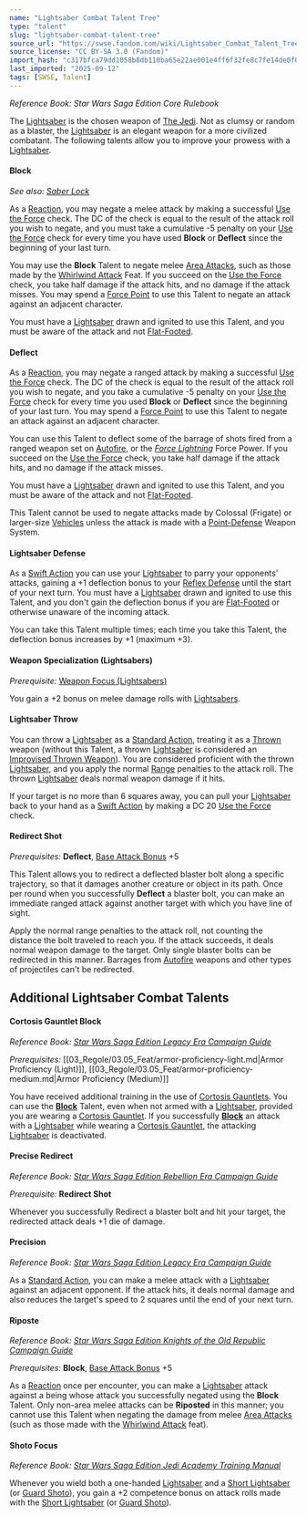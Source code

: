 ```yaml
---
name: "Lightsaber Combat Talent Tree"
type: "talent"
slug: "lightsaber-combat-talent-tree"
source_url: "https://swse.fandom.com/wiki/Lightsaber_Combat_Talent_Tree"
source_license: "CC BY-SA 3.0 (Fandom)"
import_hash: "c317bfca79dd1058b8db110ba65e22ae001e4ff6f32fe8c7fe14de0f04178add"
last_imported: "2025-09-12"
tags: [SWSE, Talent]
---
```

*Reference Book: Star Wars Saga Edition Core Rulebook*

The [Lightsaber](https://swse.fandom.com/wiki/Lightsaber) is the chosen weapon of [The Jedi](https://swse.fandom.com/wiki/The_Jedi). Not as clumsy or random as a blaster, the [Lightsaber](https://swse.fandom.com/wiki/Lightsaber) is an elegant weapon for a more civilized combatant. The following talents allow you to improve your prowess with a [Lightsaber](https://swse.fandom.com/wiki/Lightsaber).

#### **Block**
*See also: [Saber Lock](https://swse.fandom.com/wiki/Saber_Lock)*

As a [Reaction](https://swse.fandom.com/wiki/Reaction), you may negate a melee attack by making a successful [Use the Force](https://swse.fandom.com/wiki/Use_the_Force) check. The DC of the check is equal to the result of the attack roll you wish to negate, and you must take a cumulative -5 penalty on your [Use the Force](https://swse.fandom.com/wiki/Use_the_Force) check for every time you have used **Block** or **Deflect** since the beginning of your last turn.

You may use the **Block** Talent to negate melee [Area Attacks](https://swse.fandom.com/wiki/Area_Attacks), such as those made by the [Whirlwind Attack](https://swse.fandom.com/wiki/Whirlwind_Attack) Feat. If you succeed on the [Use the Force](https://swse.fandom.com/wiki/Use_the_Force) check, you take half damage if the attack hits, and no damage if the attack misses. You may spend a [Force Point](https://swse.fandom.com/wiki/Force_Point) to use this Talent to negate an attack against an adjacent character.

You must have a [Lightsaber](https://swse.fandom.com/wiki/Lightsaber) drawn and ignited to use this Talent, and you must be aware of the attack and not [Flat-Footed](https://swse.fandom.com/wiki/Flat-Footed).

#### **Deflect**
As a [Reaction](https://swse.fandom.com/wiki/Reaction), you may negate a ranged attack by making a successful [Use the Force](https://swse.fandom.com/wiki/Use_the_Force) check. The DC of the check is equal to the result of the attack roll you wish to negate, and you take a cumulative -5 penalty on your [Use the Force](https://swse.fandom.com/wiki/Use_the_Force) check for every time you used **Block** or **Deflect** since the beginning of your last turn. You may spend a [Force Point](https://swse.fandom.com/wiki/Force_Point) to use this Talent to negate an attack against an adjacent character. 

You can use this Talent to deflect some of the barrage of shots fired from a ranged weapon set on [Autofire](https://swse.fandom.com/wiki/Autofire), or the *[Force Lightning](https://swse.fandom.com/wiki/Force_Lightning)* Force Power. If you succeed on the [Use the Force](https://swse.fandom.com/wiki/Use_the_Force) check, you take half damage if the attack hits, and no damage if the attack misses.

You must have a [Lightsaber](https://swse.fandom.com/wiki/Lightsaber) drawn and ignited to use this Talent, and you must be aware of the attack and not [Flat-Footed](https://swse.fandom.com/wiki/Flat-Footed).

This Talent cannot be used to negate attacks made by Colossal (Frigate) or larger-size [Vehicles](https://swse.fandom.com/wiki/Vehicles) unless the attack is made with a [Point-Defense](https://swse.fandom.com/wiki/Point-Defense) Weapon System.

#### **Lightsaber Defense**
As a [Swift Action](https://swse.fandom.com/wiki/Swift_Action) you can use your [Lightsaber](https://swse.fandom.com/wiki/Lightsaber) to parry your opponents' attacks, gaining a +1 deflection bonus to your [Reflex Defense](https://swse.fandom.com/wiki/Reflex_Defense) until the start of your next turn. You must have a [Lightsaber](https://swse.fandom.com/wiki/Lightsaber) drawn and ignited to use this Talent, and you don't gain the deflection bonus if you are [Flat-Footed](https://swse.fandom.com/wiki/Flat-Footed) or otherwise unaware of the incoming attack.

You can take this Talent multiple times; each time you take this Talent, the deflection bonus increases by +1 (maximum +3).

#### **Weapon Specialization (Lightsabers)**
*Prerequisite:* [Weapon Focus (Lightsabers)](https://swse.fandom.com/wiki/Weapon_Focus_(Lightsabers))

You gain a +2 bonus on melee damage rolls with [Lightsabers](https://swse.fandom.com/wiki/Lightsabers).

#### **Lightsaber Throw**
You can throw a [Lightsaber](https://swse.fandom.com/wiki/Lightsaber) as a [Standard Action](https://swse.fandom.com/wiki/Standard_Action), treating it as a [Thrown](https://swse.fandom.com/wiki/Thrown) weapon (without this Talent, a thrown [Lightsaber](https://swse.fandom.com/wiki/Lightsaber) is considered an [Improvised Thrown Weapon](https://swse.fandom.com/wiki/Improvised_Thrown_Weapon)). You are considered proficient with the thrown [Lightsaber](https://swse.fandom.com/wiki/Lightsaber), and you apply the normal [Range](https://swse.fandom.com/wiki/Range) penalties to the attack roll. The thrown [Lightsaber](https://swse.fandom.com/wiki/Lightsaber) deals normal weapon damage if it hits.

If your target is no more than 6 squares away, you can pull your [Lightsaber](https://swse.fandom.com/wiki/Lightsaber) back to your hand as a [Swift Action](https://swse.fandom.com/wiki/Swift_Action) by making a DC 20 [Use the Force](https://swse.fandom.com/wiki/Use_the_Force) check.

#### **Redirect Shot**
*Prerequisites:* **Deflect**, [Base Attack Bonus](https://swse.fandom.com/wiki/Base_Attack_Bonus) +5

This Talent allows you to redirect a deflected blaster bolt along a specific trajectory, so that it damages another creature or object in its path. Once per round when you successfully **Deflect** a blaster bolt, you can make an immediate ranged attack against another target with which you have line of sight.

Apply the normal range penalties to the attack roll, not counting the distance the bolt traveled to reach you. If the attack succeeds, it deals normal weapon damage to the target. Only single blaster bolts can be redirected in this manner. Barrages from [Autofire](https://swse.fandom.com/wiki/Autofire) weapons and other types of projectiles can't be redirected.

## Additional Lightsaber Combat Talents

#### **Cortosis Gauntlet Block**
*Reference Book: [Star Wars Saga Edition Legacy Era Campaign Guide](https://swse.fandom.com/wiki/Star_Wars_Saga_Edition_Legacy_Era_Campaign_Guide)*

*Prerequisites:* [[03_Regole/03.05_Feat/armor-proficiency-light.md|Armor Proficiency (Light)]], [[03_Regole/03.05_Feat/armor-proficiency-medium.md|Armor Proficiency (Medium)]]

You have received additional training in the use of [Cortosis Gauntlets](https://swse.fandom.com/wiki/Cortosis_Gauntlets). You can use the **[Block](https://swse.fandom.com/wiki/Block)** Talent, even when not armed with a [Lightsaber](https://swse.fandom.com/wiki/Lightsaber), provided you are wearing a [Cortosis Gauntlet](https://swse.fandom.com/wiki/Cortosis_Gauntlet). If you successfully **[Block](https://swse.fandom.com/wiki/Block)** an attack with a [Lightsaber](https://swse.fandom.com/wiki/Lightsaber) while wearing a [Cortosis Gauntlet](https://swse.fandom.com/wiki/Cortosis_Gauntlet), the attacking [Lightsaber](https://swse.fandom.com/wiki/Lightsaber) is deactivated.

#### **Precise Redirect**
*Reference Book: [Star Wars Saga Edition Rebellion Era Campaign Guide](https://swse.fandom.com/wiki/Star_Wars_Saga_Edition_Rebellion_Era_Campaign_Guide)*

*Prerequisite:* **Redirect Shot**

Whenever you successfully Redirect a blaster bolt and hit your target, the redirected attack deals +1 die of damage.

#### **Precision**
*Reference Book: [Star Wars Saga Edition Legacy Era Campaign Guide](https://swse.fandom.com/wiki/Star_Wars_Saga_Edition_Legacy_Era_Campaign_Guide)*

As a [Standard Action](https://swse.fandom.com/wiki/Standard_Action), you can make a melee attack with a [Lightsaber](https://swse.fandom.com/wiki/Lightsaber) against an adjacent opponent. If the attack hits, it deals normal damage and also reduces the target's speed to 2 squares until the end of your next turn.

#### **Riposte**
*Reference Book: [Star Wars Saga Edition Knights of the Old Republic Campaign Guide](https://swse.fandom.com/wiki/Star_Wars_Saga_Edition_Knights_of_the_Old_Republic_Campaign_Guide)*

*Prerequisites:* **Block**, [Base Attack Bonus](https://swse.fandom.com/wiki/Base_Attack_Bonus) +5

As a [Reaction](https://swse.fandom.com/wiki/Reaction) once per encounter, you can make a [Lightsaber](https://swse.fandom.com/wiki/Lightsaber) attack against a being whose attack you successfully negated using the **Block** Talent. Only non-area melee attacks can be **Riposted** in this manner; you cannot use this Talent when negating the damage from melee [Area Attacks](https://swse.fandom.com/wiki/Area_Attacks) (such as those made with the [Whirlwind Attack](https://swse.fandom.com/wiki/Whirlwind_Attack) feat).

#### **Shoto Focus**
*Reference Book: [Star Wars Saga Edition Jedi Academy Training Manual](https://swse.fandom.com/wiki/Star_Wars_Saga_Edition_Jedi_Academy_Training_Manual)*

Whenever you wield both a one-handed [Lightsaber](https://swse.fandom.com/wiki/Lightsaber_(Weapon)) and a [Short Lightsaber](https://swse.fandom.com/wiki/Short_Lightsaber) (or [Guard Shoto](https://swse.fandom.com/wiki/Guard_Shoto)), you gain a +2 competence bonus on attack rolls made with the [Short Lightsaber](https://swse.fandom.com/wiki/Short_Lightsaber) (or [Guard Shoto](https://swse.fandom.com/wiki/Guard_Shoto)).